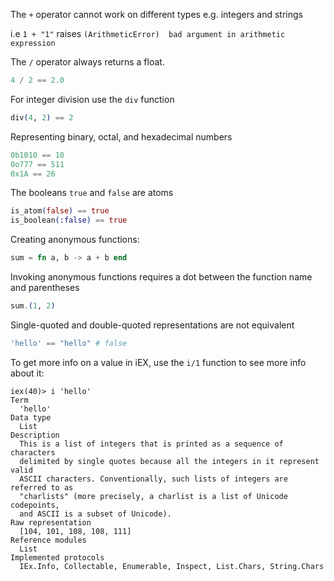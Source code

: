 The `+` operator cannot work on different types e.g. integers and strings

i.e  `1 + "1"` raises `(ArithmeticError)  bad argument in arithmetic expression`

The `/` operator always returns a float.

```elixir
4 / 2 == 2.0
```

For integer division use the `div` function
```elixir
div(4, 2) == 2
```

Representing binary, octal, and hexadecimal numbers

```elixir
0b1010 == 10
0o777 == 511
0x1A == 26
```

The booleans `true` and `false` are atoms

```elixir
is_atom(false) == true
is_boolean(:false) == true
```

Creating anonymous functions:

```elixir
sum = fn a, b -> a + b end
```

Invoking anonymous functions requires a dot between the function name and parentheses

```elixir
sum.(1, 2)
```

Single-quoted and double-quoted representations are not equivalent

```elixir
'hello' == "hello" # false
```

To get more info on a value in iEX, use the `i/1` function to see more info about it:

```
iex(40)> i 'hello'
Term
  'hello'
Data type
  List
Description
  This is a list of integers that is printed as a sequence of characters
  delimited by single quotes because all the integers in it represent valid
  ASCII characters. Conventionally, such lists of integers are referred to as
  "charlists" (more precisely, a charlist is a list of Unicode codepoints,
  and ASCII is a subset of Unicode).
Raw representation
  [104, 101, 108, 108, 111]
Reference modules
  List
Implemented protocols
  IEx.Info, Collectable, Enumerable, Inspect, List.Chars, String.Chars
```
